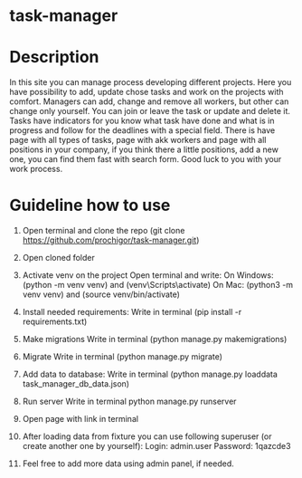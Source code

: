 # task-manager


# Description
In this site you can manage process developing different projects. 
Here you have possibility to add, update chose tasks and work on
the projects with comfort. Managers can add, change and remove
all workers, but other can change only yourself. You can join or
leave the task or update and delete it. Tasks have indicators for
you know what task have done and what is in progress and follow for the
deadlines with a special field. There is have page with all types of tasks,
page with akk workers and page with all positions in your company, if you
think there a little positions, add a new one, you can find them fast with
search form. Good luck to you with your work process.


# Guideline how to use

1) Open terminal and clone the repo (git clone https://github.com/prochigor/task-manager.git)

2) Open cloned folder

3) Activate venv on the project
Open terminal and write: 
  On Windows: (python -m venv venv) and (venv\Scripts\activate)
  On Mac: (python3 -m venv venv) and (source venv/bin/activate)

4) Install needed requirements:
  Write in terminal (pip install -r requirements.txt)

5) Make migrations
  Write in terminal (python manage.py makemigrations)

6) Migrate
  Write in terminal (python manage.py migrate)

7) Add data to database:
  Write in terminal (python manage.py loaddata task_manager_db_data.json)

8) Run server
  Write in terminal python manage.py runserver

9) Open page with link in terminal

10) After loading data from fixture you can use following superuser (or create another one by yourself): 
Login: admin.user
Password: 1qazcde3

11) Feel free to add more data using admin panel, if needed.
